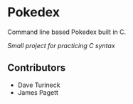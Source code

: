 # Pokedex
Command line based Pokedex built in C. 

*Small project for practicing C syntax*

## Contributors
- Dave Turineck
- James Pagett
